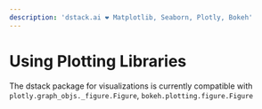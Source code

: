 ```yaml
---
description: 'dstack.ai ❤️ Matplotlib, Seaborn, Plotly, Bokeh'
---
```


# Using Plotting Libraries

The dstack package for visualizations is currently compatible with `plotly.graph_objs._figure.Figure`,  `bokeh.plotting.figure.Figure`

